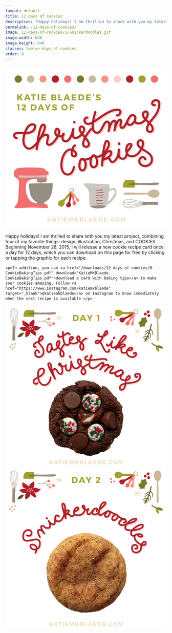 ```yaml
---
layout: default
title: 12 Days of Cookies
description: "Happy holidays! I am thrilled to share with you my latest project, combining four of my favorite things: design, illustration, Christmas, and COOKIES."
permalink: /12-days-of-cookies/
image: 12-days-of-cookies/2-Snickerdoodles.gif
image-width: 640
image-height: 640
classes: twelve-days-of-cookies
order: 0
---
```


<div class="grid twelve-days-of-cookies">
  <div class="whole medium-half large-third">
    <img src="/images/pages/12-days-of-cookies/0-BakingTipsPromo.png" />
  </div>

  <div class="whole medium-half large-two-thirds">
    <p>Happy holidays! I am thrilled to share with you my latest project, combining four of my favorite things: design, illustration, Christmas, and COOKIES. Beginning November 28, 2015, I will release a new cookie recipe card once a day for 12 days, which you can download on this page for free by clicking or tapping the graphic for each recipe. <!-- (Do you have Christmas shopping to do? Are you just impatient? [Visit my store](/store) and purchase the recipe card pack now!) --></p>

    <p>In addition, you can <a href="/downloads/12-days-of-cookies/0-CookieBakingTips.pdf" download="KatieMKBlaede-CookieBakingTips.pdf">download a card with baking tips</a> to make your cookies amazing. Follow <a href="https://www.instagram.com/katiemkblaede" target="_blank">@katiemkblaede</a> on Instagram to know immediately when the next recipe is available.</p>
  </div>
</div>

<div class="grid cookie-downloads twelve-days-of-cookies">
  <div class="whole medium-half large-third">
    <a href="/downloads/12-days-of-cookies/1-TastesLikeChristmas.pdf" download="KatieMKBlaede-TastesLikeChristmasCookies.pdf">
      <img src="/images/pages/12-days-of-cookies/1-TastesLikeChristmas.gif" />
    </a>
  </div>
  <div class="whole medium-half large-third">
    <a href="/downloads/12-days-of-cookies/2-Snickerdoodles.pdf" download="KatieMKBlaede-Snickerdoodles.pdf">
      <img src="/images/pages/12-days-of-cookies/2-Snickerdoodles.gif" />
    </a>
  </div>
</div>
